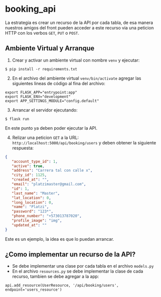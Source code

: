 # booking_api

La estrategia es crear un recurso de la API por cada tabla, de esa manera nuestros amigos del front pueden acceder a este recurso via una peticion HTTP con los verbos `GET`, `PUT` o `POST`.

## Ambiente Virtual y Arranque

1. Crear y activar un ambiente virtual con nombre `venv` y ejecutar:

```$ pip install -r requirements.txt ```

2. En el archivo del ambiente virtual ```venv/bin/activate``` agregar las siguientes lineas de código al fina del archivo:

```
export FLASK_APP="entrypoint:app"
export FLASK_ENV="development"
export APP_SETTINGS_MODULE="config.default"
```
3. Arrancar el servidor ejecutando:

```$ flask run```

En este punto ya deben poder ejecutar la API.

4. Relizar una peticion ```GET``` a la URL: ```http://localhost:5000/api/booking/users```
 y deben obtener la siguiente respuesta:

 ``` json
{
    "account_type_id": 1,
    "active": true,
    "address": "Carrera tal con calle x",
    "city_id": 1125,
    "created_at": "",
    "email": "platzimaster@gmail.com",
    "id": 1,
    "last_name": "Master",
    "lat_location": 0,
    "long_location": 0,
    "name": "Platzi",
    "password": "123*",
    "phone_number": "+573013787020",
    "profile_image": "img",
    "updated_at": ""
}
 ```
Este es un ejemplo, la idea es que lo puedan arrancar.

## ¿Como implementar un recurso de la API?

* Se debe implementar una clase por cada tabla en el archivo `models.py`
* En el archivo `resources.py` se debe implementar la clase de cada recurso, tambien se debe agregar a la app:

``` api.add_resource(UserResource, '/api/booking/users', endpoint='users_resource') ```


